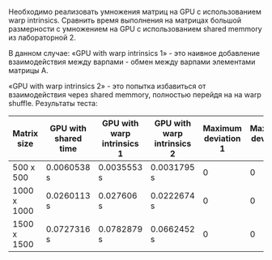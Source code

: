 Необходимо реализовать умножения матриц на GPU с использованием warp intrinsics. Сравнить время
выполнения на матрицах большой размерности с умножением на GPU с использованием shared memmory из лабораторной 2.

В данном случае:
«GPU with warp intrinsics 1» - это наивное добавление взаимодействия между варпами - обмен между варпами элементами матрицы А.

«GPU with warp intrinsics 2» - это попытка избавиться от взаимодействия через shared memmory, полностью перейдя на на warp shuffle.
Результаты теста:

| Matrix size | GPU with shared time | GPU with warp intrinsics 1 | GPU with warp intrinsics 2| Maximum deviation 1 | Maximum deviation 2|
| --- | --- | --- | --- | --- | --- |
| 500 x 500 | 0.0060538 s | 0.0035553 s | 0.0031795 s | 0 | 0 |
| 1000 x 1000 | 0.0260113 s | 0.027606 s | 0.0222674 s | 0 | 0 |
| 1500 x 1500 | 0.0727316 s | 0.0782879 s | 0.0662452 s | 0 | 0 | 
